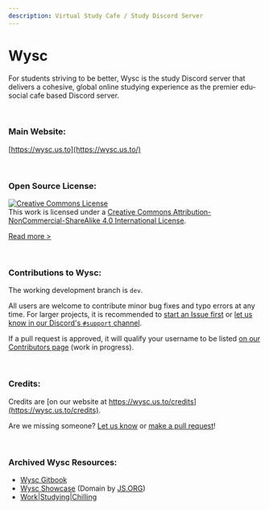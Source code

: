 ```yaml
---
description: Virtual Study Cafe / Study Discord Server
---
```


# Wysc

For students striving to be better, Wysc is the study Discord server that delivers a cohesive, global online studying experience as the premier edu-social cafe based Discord server.

 

### Main Website:

[https://wysc.us.to](https://wysc.us.to/)

 

### Open Source License:

<a rel="license" href="http://creativecommons.org/licenses/by-nc-sa/4.0/"><img alt="Creative Commons License" style="border-width:0" src="https://i.creativecommons.org/l/by-nc-sa/4.0/88x31.png" /></a><br />This work is licensed under a <a rel="license" href="http://creativecommons.org/licenses/by-nc-sa/4.0/">Creative Commons Attribution-NonCommercial-ShareAlike 4.0 International License</a>.

[Read more &gt;](https://wysc.us.to/licenses)

 

### Contributions to Wysc:

The working development branch is `dev`.

All users are welcome to contribute minor bug fixes and typo errors at any time. For larger projects, it is recommended to [start an Issue first](https://github.com/coffeebank/wysc/issues) or [let us know in our Discord's `#support` channel](https://wysc.us.to/invite).

If a pull request is approved, it will qualify your username to be listed [on our Contributors page](https://wysc.us.to/contributors) (work in progress).

 

### Credits:

Credits are [on our website at https://wysc.us.to/credits](https://wysc.us.to/credits).

Are we missing someone? [Let us know](https://wysc.us.to/contact#official-inquiries) or [make a pull request](https://github.com/coffeebank/wysc/blob/dev/docs/_docs/credits.md)!

 

### Archived Wysc Resources:

* [Wysc Gitbook](https://gdocs.gitbook.io/wysc/)
* [Wysc Showcase](https://wysc.js.org/) (Domain by [JS.ORG](https://js.org))
* [Work\|Studying\|Chilling](https://wysc.us.to/joinwsc)

